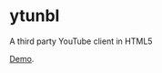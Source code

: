 # ytunbl
A third party YouTube client in HTML5

<a href="https://ruochenj001.github.io/ytunbl/">Demo</a>.
